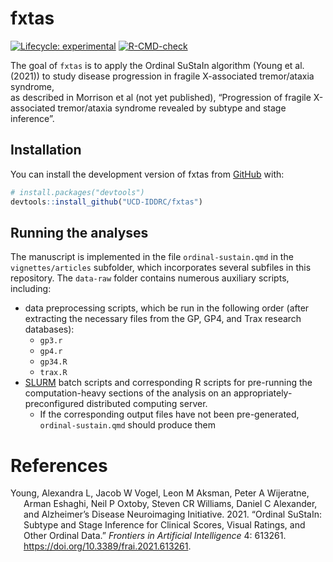 

<!-- README.md is generated from README.Rmd. Please edit that file -->

# fxtas

<!-- badges: start -->

[![Lifecycle:
experimental](https://img.shields.io/badge/lifecycle-experimental-orange.svg)](https://lifecycle.r-lib.org/articles/stages.html#experimental)
[![R-CMD-check](https://github.com/UCD-IDDRC/fxtas/actions/workflows/R-CMD-check.yaml/badge.svg)](https://github.com/UCD-IDDRC/fxtas/actions/workflows/R-CMD-check.yaml)
<!-- badges: end -->

The goal of `fxtas` is to apply the Ordinal SuStaIn algorithm (Young et
al. (2021)) to study disease progression in fragile X-associated
tremor/ataxia syndrome,  
as described in Morrison et al (not yet published), “Progression of
fragile X-associated tremor/ataxia syndrome revealed by subtype and
stage inference”.

## Installation

You can install the development version of fxtas from
[GitHub](https://github.com/) with:

``` r
# install.packages("devtools")
devtools::install_github("UCD-IDDRC/fxtas")
```

## Running the analyses

The manuscript is implemented in the file `ordinal-sustain.qmd` in the
`vignettes/articles` subfolder, which incorporates several subfiles in
this repository. The `data-raw` folder contains numerous auxiliary
scripts, including:

- data preprocessing scripts, which be run in the following order (after
  extracting the necessary files from the GP, GP4, and Trax research
  databases):
  - `gp3.r`
  - `gp4.r`
  - `gp34.R`
  - `trax.R`
- [SLURM](https://slurm.schedmd.com/documentation.html) batch scripts
  and corresponding R scripts for pre-running the computation-heavy
  sections of the analysis on an appropriately-preconfigured distributed
  computing server.
  - If the corresponding output files have not been pre-generated,
    `ordinal-sustain.qmd` should produce them

# References

<div id="refs" class="references csl-bib-body hanging-indent"
entry-spacing="0">

<div id="ref-young2021ordinal" class="csl-entry">

Young, Alexandra L, Jacob W Vogel, Leon M Aksman, Peter A Wijeratne,
Arman Eshaghi, Neil P Oxtoby, Steven CR Williams, Daniel C Alexander,
and Alzheimer’s Disease Neuroimaging Initiative. 2021. “Ordinal SuStaIn:
Subtype and Stage Inference for Clinical Scores, Visual Ratings, and
Other Ordinal Data.” *Frontiers in Artificial Intelligence* 4: 613261.
<https://doi.org/10.3389/frai.2021.613261>.

</div>

</div>
